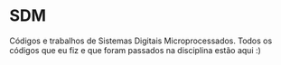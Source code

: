 # SDM
Códigos e trabalhos de Sistemas Digitais Microprocessados.
Todos os códigos que eu fiz e que foram passados na disciplina estão aqui :)
